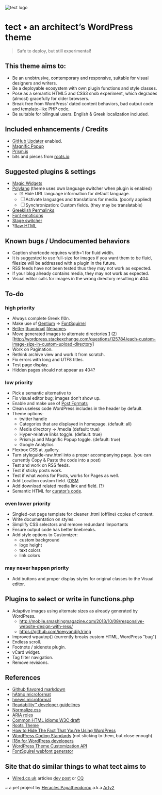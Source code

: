 ![tect logo](https://rawgithub.com/Arty2/tect/master/graphics/tect.svg)

tect • an architect’s WordPress theme
===================================

> Safe to deploy, but still experimental!


This theme aims to:
-----------------------------------
* Be an unobtrusive, contemporary and responsive, suitable for visual designers and writers.
* Be a deployable ecosystem with own plugin functions and style classes.
* Pose as a semantic HTML5 and CSS3 snob experiment, which degrades (almost) gracefully for older browsers.
* Break free from WordPress' dated content behaviors, bad output code and template–like PHP code.
* Be suitable for bilingual users. English & Greek localization included.

Included enhancements / Credits
-----------------------------------
* [GitHub Updater](https://github.com/afragen/github-updater) enabled.
* [Magnific Popup](https://github.com/dimsemenov/Magnific-Popup)
* [Prism.js](http://www.prismjs.com)
* bits and pieces from [roots.io](http://roots.io/starter-theme/)

Suggested plugins & settings
-----------------------------------
* [Magic Widgets](http://wordpress.org/plugins/magic-widgets/)
* [Polylang](http://wordpress.org/plugins/polylang/) (theme uses own language switcher when plugin is enabled)
	* ☑ Hide URL language information for default language.
	* ☐ Activate languages and translations for media. (poorly applied)
	* ☐ Synchronization: Custom fields. (they may be translatable)
* [Greeklish Permalinks](https://github.com/dyrer/greeklish-permalinks)
* [Font emoticons](http://wordpress.org/plugins/font-emoticons/)
* [Stage switcher](http://roots.io/plugins/stage-switcher/)
* ?[Raw HTML](http://wordpress.org/extend/plugins/raw-html/)

Known bugs / Undocumented behaviors
-----------------------------------
* Caption shortcode requires width=1 for fluid width.
* It is suggested to use full-size for images if you want them to be fluid, filesize will be addressed with a plugin in the future.
* RSS feeds have not been tested thus they may not work as expected.
* If your blog already contains media, they may not work as expected.
* Visual editor calls for images in the wrong directory resulting in 404.


To-do
-----------------------------------

### high priority
* Always complete Greek l10n.
* Make use of [Gentium](scripts.sil.org/gentium) → [FontSquirrel](http://www.fontsquirrel.com/tools/webfont-generator)
* [Better](http://wordpress.stackexchange.com/questions/125784/each-custom-image-size-in-custom-upload-directory) [thumbnail](https://github.com/markjaquith/WordPress/blob/master/wp-includes/media.php) [filenames](http://wordpress.stackexchange.com/questions/51920/set-custom-name-for-generated-thumbnails).
* Move generated images to alternate directories [1](https://github.com/markjaquith/WordPress/blob/master/wp-includes/class-wp-image-editor.php) (2)[http://wordpress.stackexchange.com/questions/125784/each-custom-image-size-in-custom-upload-directory]
* Work on Pagination.
* Rethink archive view and work it from scratch.
* Fix errors with long and UTF8 titles.
* Test page display.
* Hidden pages should not appear as 404?

### low priority
* Pick a semantic alternative to <aside>
* Fix visual editor bug; images don't show up.
* Enable and make use of [Post Formats](http://codex.wordpress.org/Post_Formats)
* Clean useless code WordPress includes in the header by default.
* Theme options:
	* twitter handle
	* Categories that are displayed in homepage. (default: all)
	* Media directory → /media (default: true)
	* Hyper-relative links toggle. (default: true)
	* Prism.js and Magnific Popup toggle. (default: true)
	* Google Analytics
* Flexbox CSS at .gallery.
* Turn styleguide-raw.html into a proper accompanying page. (you can currently Copy & Paste the code into a post)
* Test and work on RSS feeds.
* Test if sticky posts work.
* Test if what works for Posts, works for Pages as well.
* Add Location custom field. ([OSM](http://wordpress.org/plugins/osm/)
* Add download related media link and field. (?)
* Semantic HTML for [curator’s code](http://www.brainpickings.org/index.php/2012/03/09/curators-code/).

### even lower priority
* Singled-out page template for cleaner .html (offline) copies of content.
* Write documentation on styles.
* Simplify CSS selectors and remove redundant !importants
* Ensure output code has better linebreaks.
* Add style options to Customizer:
	* custom background
	* logo height
	* text colors
	* link colors

### may never happen priority
* Add buttons and proper display styles for original classes to the Visual editor.


Plugins to select or write in functions.php
-----------------------------------
* Adaptive images using alternate sizes as already generated by WordPress.
	* http://mobile.smashingmagazine.com/2013/10/08/responsive-website-design-with-ress/
	* https://github.com/joeyvandijk/rimg
* Improved wpautop() (currently breaks custom HTML, WordPress "bug")
* Endless scroll.
* Footnote / sidenote plugin.
* vCard widget.
* Tag filter navigation.
* Remove revisions.


References
-----------------------------------
* [Github flavored markdown](https://help.github.com/articles/github-flavored-markdown)
* [hAtmo microformat](http://microformats.org/wiki/hAtom)
* [hnews microformat](http://microformats.org/wiki/hnews)
* [Readability™ developer guidelines](http://www.readability.com/developers/guidelines)
* [Normalize.css](http://necolas.github.io/normalize.css/)
* [ARIA roles](http://alistapart.com/article/aria-and-progressive-enhancement)
* [Common HTML idioms W3C draft](http://www.w3.org/html/wg/drafts/html/master/common-idioms.html#footnotes)
* [Roots Theme](http://roots.io/)
* [How to Hide The Fact That You're Using WordPress](http://benword.com/how-to-hide-that-youre-using-wordpress/)
* [WordPress Coding Standards](http://codex.wordpress.org/WordPress_Coding_Standards) (not sticking to them, but close enough)
* [I18n for WordPress developers](http://codex.wordpress.org/I18n_for_WordPress_Developers)
* [WordPress Theme Customization API](https://codex.wordpress.org/Theme_Customization_API)
* [FontSquirel webfont generator](http://www.fontsquirrel.com/tools/webfont-generator)



Site that do similar things to what tect aims to
-----------------------------------
* [Wired.co.uk](http://www.wired.co.uk/magazine/archive/2013/03/features/up) articles [dev post](http://views.fromthe7th.com/posts/2013/04/wired-uk-website-launches-new-articles) or [CQ](http://www.gq-magazine.co.uk/entertainment/articles/2013-04/09/steve-martin-david-walliams-in-conversation/viewall)

~ a pet project by [Heracles Papatheodorou](http://archi.tect.gr) a.k.a [Arty2](http://www.twitter.com/Arty2)